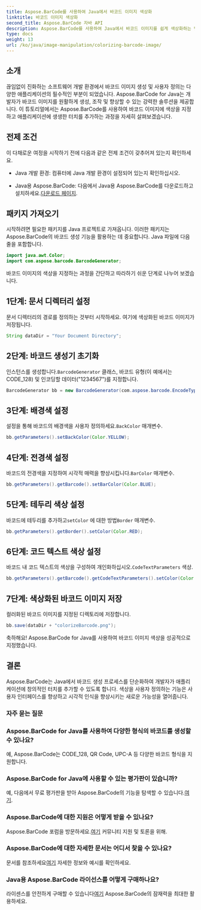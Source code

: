 ```yaml
---
title: Aspose.BarCode를 사용하여 Java에서 바코드 이미지 색상화
linktitle: 바코드 이미지 색상화
second_title: Aspose.BarCode 자바 API
description: Aspose.BarCode를 사용하여 Java에서 바코드 이미지를 쉽게 색상화하는 방법을 알아보세요. 생생하고 시각적으로 매력적인 결과를 얻으려면 단계별 가이드를 따르십시오.
type: docs
weight: 13
url: /ko/java/image-manipulation/colorizing-barcode-image/
---
```


## 소개

끊임없이 진화하는 소프트웨어 개발 환경에서 바코드 이미지 생성 및 사용자 정의는 다양한 애플리케이션의 필수적인 부분이 되었습니다. Aspose.BarCode for Java는 개발자가 바코드 이미지를 원활하게 생성, 조작 및 향상할 수 있는 강력한 솔루션을 제공합니다. 이 튜토리얼에서는 Aspose.BarCode를 사용하여 바코드 이미지에 색상을 지정하고 애플리케이션에 생생한 터치를 추가하는 과정을 자세히 살펴보겠습니다.

## 전제 조건

이 다채로운 여정을 시작하기 전에 다음과 같은 전제 조건이 갖추어져 있는지 확인하세요.

- Java 개발 환경: 컴퓨터에 Java 개발 환경이 설정되어 있는지 확인하십시오.

-  Java용 Aspose.BarCode: 다음에서 Java용 Aspose.BarCode를 다운로드하고 설치하세요.[다운로드 페이지](https://releases.aspose.com/barcode/java/).

## 패키지 가져오기

시작하려면 필요한 패키지를 Java 프로젝트로 가져옵니다. 이러한 패키지는 Aspose.BarCode의 바코드 생성 기능을 활용하는 데 중요합니다. Java 파일에 다음 줄을 포함합니다.

```java
import java.awt.Color;
import com.aspose.barcode.BarcodeGenerator;
```

바코드 이미지의 색상을 지정하는 과정을 간단하고 따라하기 쉬운 단계로 나누어 보겠습니다.

## 1단계: 문서 디렉터리 설정

문서 디렉터리의 경로를 정의하는 것부터 시작하세요. 여기에 색상화된 바코드 이미지가 저장됩니다.

```java
String dataDir = "Your Document Directory";
```

## 2단계: 바코드 생성기 초기화

 인스턴스를 생성합니다.`BarcodeGenerator` 클래스, 바코드 유형(이 예에서는 CODE_128) 및 인코딩할 데이터("1234567")를 지정합니다.

```java
BarcodeGenerator bb = new BarcodeGenerator(com.aspose.barcode.EncodeTypes.CODE_128, "1234567");
```

## 3단계: 배경색 설정

 설정을 통해 바코드의 배경색을 사용자 정의하세요.`BackColor` 매개변수.

```java
bb.getParameters().setBackColor(Color.YELLOW);
```

## 4단계: 전경색 설정

 바코드의 전경색을 지정하여 시각적 매력을 향상시킵니다.`BarColor` 매개변수.

```java
bb.getParameters().getBarcode().setBarColor(Color.BLUE);
```

## 5단계: 테두리 색상 설정

 바코드에 테두리를 추가하고`setColor` 에 대한 방법`Border` 매개변수.

```java
bb.getParameters().getBorder().setColor(Color.RED);
```

## 6단계: 코드 텍스트 색상 설정

 바코드 내 코드 텍스트의 색상을 구성하여 개인화하십시오.`CodeTextParameters` 색상.

```java
bb.getParameters().getBarcode().getCodeTextParameters().setColor(Color.RED);
```

## 7단계: 색상화된 바코드 이미지 저장

컬러화된 바코드 이미지를 지정된 디렉토리에 저장합니다.

```java
bb.save(dataDir + "colorizeBarcode.png");
```

축하해요! Aspose.BarCode for Java를 사용하여 바코드 이미지 색상을 성공적으로 지정했습니다.

## 결론

Aspose.BarCode는 Java에서 바코드 생성 프로세스를 단순화하여 개발자가 애플리케이션에 창의적인 터치를 추가할 수 있도록 합니다. 색상을 사용자 정의하는 기능은 사용자 인터페이스를 향상하고 시각적 인식을 향상시키는 새로운 가능성을 열어줍니다.

### 자주 묻는 질문

### Aspose.BarCode for Java를 사용하여 다양한 형식의 바코드를 생성할 수 있나요?
예, Aspose.BarCode는 CODE_128, QR Code, UPC-A 등 다양한 바코드 형식을 지원합니다.

### Aspose.BarCode for Java에 사용할 수 있는 평가판이 있습니까?
 예, 다음에서 무료 평가판을 받아 Aspose.BarCode의 기능을 탐색할 수 있습니다.[여기](https://releases.aspose.com/).

### Aspose.BarCode에 대한 지원은 어떻게 받을 수 있나요?
 Aspose.BarCode 포럼을 방문하세요.[여기](https://forum.aspose.com/c/barcode/13) 커뮤니티 지원 및 토론을 위해.

### Aspose.BarCode에 대한 자세한 문서는 어디서 찾을 수 있나요?
 문서를 참조하세요[여기](https://reference.aspose.com/barcode/java/) 자세한 정보와 예시를 확인하세요.

### Java용 Aspose.BarCode 라이선스를 어떻게 구매하나요?
 라이센스를 안전하게 구매할 수 있습니다[여기](https://purchase.aspose.com/buy) Aspose.BarCode의 잠재력을 최대한 활용하세요.
